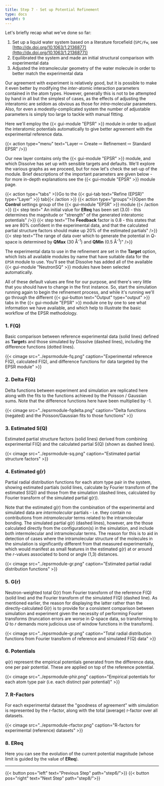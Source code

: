 ```yaml
---
title: Step 7 - Set up Potential Refinement
type: docs
weight: 9
---
```



Let's briefly recap what we've done so far:

1. Set up a liquid water system based on a literature forcefield (`SPC/Fw`, see [http://dx.doi.org/10.1063/1.2136877](http://dx.doi.org/10.1063/1.2136877))
2. Equilibrated the system and made an initial structural comparison with experimental data
2. Adjusted the intramolecular geometry of the water molecule in order to better match the experimental data

Our agreement with experiment is relatively good, but it is possible to make it even better by modifying the _inter_-atomic interaction parameters contained in the atom types. However, generally this is not to be attempted by hand in all but the simplest of cases, as the effects of adjusting the interatomic are seldom as obvious as those for _intra_-molecular parameters. Also, for even a modestly-complicated system the number of adjustable parameters is simply too large to tackle with manual fitting.

Here we'll employ the {{< gui-module "EPSR" >}} module in order to adjust the interatomic potentials automatically to give better agreement with the experimental reference data.

{{< action type="menu" text="Layer &#8680; Create &#8680; Refinement &#8680; Standard EPSR" />}}

Our new layer contains only the {{< gui-module "EPSR" >}} module, and which Dissolve has set up with sensible targets and defaults. We'll explore the various graphs as we proceed, but for now let's check the set-up of the module. Brief descriptions of the important parameters are given below - for more in-depth explanations see the {{< gui-module "EPSR" >}} module page.

{{< action type="tabs" >}}Go to the {{< gui-tab text="Refine (EPSR)" type="Layer" >}} tab{{< /action >}}
{{< action type="groups">}}Open the **Control** settings group of the {{< gui-module "EPSR" >}} module {{< /action >}}
{{< step text=" An initial value for **EReq** has been set (3.0) - this determines the magnitude or \"strength\" of the generated interatomic potentials" />}}
{{< step text="The **Feedback** factor is 0.8 - this states that we are 80% confident in the experimental data, and that the calculated partial structure factors should make up 20% of the estimated partials" />}}
{{< step text="The range of data over which to generate the potential in _Q_-space is determined by **QMax** (30 &#8491;<sup>-1</sup>) and **QMin** (0.5 &#8491;<sup>-1</sup>)" />}}

The experimental data to use in the refinement are set in the **Target** option, which lists all available modules by name that have suitable data for the `EPSR` module to use. You'll see that Dissolve has added all of the available {{< gui-module "NeutronSQ" >}} modules have been selected automatically.

All of these default values are fine for our purpose, and there's very little that you should have to change in the first instance. So, start the simulation running again to begin the refinement process, and while it's running we'll go through the different {{< gui-button text="Output" type="output" >}} tabs in the {{< gui-module "EPSR" >}} module one by one to see what information we have available, and which help to illustrate the basic workflow of the EPSR methodology.

### 1. F(Q)

Basic comparison between reference experimental data (solid lines) defined as **Target**s and those simulated by Dissolve (dashed lines), including the difference functions (dotted lines).

{{< cimage src="../epsrmodule-fq.png" caption="Experimental reference F(Q), calculated F(Q), and difference functions for data targeted by the EPSR module" >}}

### 2. Delta F(Q)

Delta functions between experiment and simulation are replicated here along with the fits to the functions achieved by the Poisson / Gaussian sums. Note that the difference functions here have been multiplied by -1.

{{< cimage src="../epsrmodule-fqdelta.png" caption="Delta functions (negated) and the Poisson/Gaussian fits to those functions" >}}

### 3. Estimated S(Q)

Estimated partial structure factors (solid lines) derived from combining experimental F(Q) and the calculated partial S(Q) (shown as dashed lines).

{{< cimage src="../epsrmodule-sq.png" caption="Estimated partial structure factors" >}}

### 4. Estimated g(r)

Partial radial distribution functions for each atom type pair in the system, showing estimated partials (solid lines, calculate by Fourier transform of the estimated S(Q)) and those from the simulation (dashed lines, calculated by Fourier transform of the simulated partial g(r)).

Note that the estimated g(r) from the combination of the experimental and simulated data are _intermolecular_ partials - i.e. they contain no contributions from _intramolecular_ terms related to the intramolecular bonding. The simulated partial g(r) (dashed lines), however, are the those calculated directly from the configuration(s) in the simulation, and include both intermolecular and intramolecular terms. The reason for this is to aid in detection of cases where the intramolecular structure of the molecules in the simulation is significantly different from that measured experimentally, which would manifest as small features in the estimated g(r) at or around the _r_-values associated to bond or angle (1,3) distances.

{{< cimage src="../epsrmodule-gr.png" caption="Estimated partial radial distribution functions" >}}

### 5. G(r)

Neutron-weighted total G(r) from Fourier transform of the reference F(Q) (solid line) and the Fourier transform of the simulated F(Q) (dashed line). As mentioned earlier, the reason for displaying the latter rather than the directly-calculated G(r) is to provide for a consistent comparison between simulation and experiment given the necessity of performing Fourier transforms (truncation errors are worse in _Q_-space data, so transforming to _Q_ to _r_ demands more judicious use of window functions in the transform).

{{< cimage src="../epsrmodule-gr.png" caption="Total radial distribution functions from Fourier transform of reference and simulated F(Q) data" >}}

### 6. Potentials

&phi;(r) represent the empirical potentials generated from the difference data, one per pair potential. These are applied on top of the reference potential.

{{< cimage src="../epsrmodule-phir.png" caption="Empirical potentials for each atom type pair (i.e. each distinct pair potential)" >}}

### 7. R-Factors

For each experimental dataset the "goodness of agreement" with simulation is represented by the r-factor, along with the total (average) r-factor over all datasets.

{{< cimage src="../epsrmodule-rfactor.png" caption="R-factors for experimental (reference) datasets" >}}

### 8. EReq

Here you can see the evolution of the current potential magnitude (whose limit is guided by the value of **EReq**).


* * *
{{< button pos="left" text="Previous Step" path="step6/">}}
{{< button pos="right" text="Next Step" path="step8/">}}
